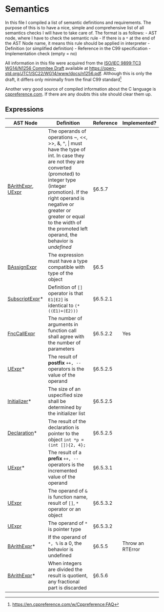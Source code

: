 # Semantics

In this file I compiled a list of semantic definitions and requirements. The purpose of this is to have a nice, simple and comprehensive 
list of all semantics checks I will have to take care of. The format is as follows:
    - AST node, where I have to check the semantic rule
        - If there is a `*` at the end of the AST Node name, it means this rule should be applied in interpreter
    - Definition (or simplified definition)
    - Reference in the C99 specification
    - Implementation check (empty = no)

All information in this file were acquired from the [ISO/IEC 9899:TC3 WG14/N1256 Commitee Draft](https://open-std.org/JTC1/SC22/WG14/www/docs/n1256.pdf)
available at https://open-std.org/JTC1/SC22/WG14/www/docs/n1256.pdf. Although this is only the draft, it differs only minimally from the final C99
standard[^1]

Another very good source of compiled information about the C language is [cppreference.com](https://en.cppreference.com/w/c/language). If there are any doubts this site
should clear them up.

## Expressions
|            AST Node                                         |          Definition                                                      | Reference | Implemented? |
|-------------------------------------------------------------|--------------------------------------------------------------------------|-----------|--------------|
| [BArithExpr](./src/ast/expr.js), [UExpr](./src/ast/expr.js) | The operands of operations ~, <<, >>, &, ^, \| must have the type of int. In case they are not they are converted (promoted) to integer type (integer promotion). If the right operand is negative or greater or greater or equal to the width of the promoted left operand, the behavior is *undefined* | §6.5.7 | |
| [BAssignExpr](./src/ast/expr.js) | The expression must have a type compatible with type of the object | §6.5 | |
| [SubscriptExpr](./src/ast/expr.js)\* | Definition of `[]` operator is that `E1[E2]` is identical to `(*((E1)+(E2)))` | §6.5.2.1 | |
| [FncCallExpr](./src/ast/expr.js) | The number of arguments in function call shall agree with the number of parameters | §6.5.2.2 | Yes |
| [UExpr](./src/ast/expr.js)\* | The result of **postfix** `++, --` operators is the value of the operand | §6.5.2.5 | |
| [Initializer](./src/ast/declaration.js)\* | The size of an uspecified size shall be determined by the initializer list | §6.5.2.5 | |
| [Declaration](./src/ast/declaration.js)\* | The result of the declaration is pointer to the object `int *p = (int []){2, 4};` | §6.5.2.5 | |
| [UExpr](./src/ast/expr.js)\* | The result of a **prefix** `++, --` operators is the incremented value of the operand | §6.5.3.1 | |
| [UExpr](./src/ast/expr.js) | The operand of `&` is function name, result of `[]`, `*` operator or an object | §6.5.3.2 | |
| [UExpr](./src/ast/expr.js) | The operand of `*` is pointer type | §6.5.3.2 | |
| [BArithExpr](./src/ast/expr.js)\* | If the operand of `*, %` is a 0, the behavior is undefined | §6.5.5 | Throw an RTError | 
| [BArithExpr](./src/ast/expr.js)\* | When integers are divided the result is quotient, any fractional part is discarded | §6.5.6 | |

[^1]: https://en.cppreference.com/w/Cppreference:FAQ
